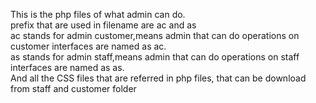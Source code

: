 This is the php files of what admin can do.</br>
prefix that are used in filename are ac and as</br>
ac stands for admin customer,means admin that can do operations on customer interfaces are named as ac.</br>
as stands for admin staff,means admin that can do operations on staff interfaces are named as as.</br>
And all the CSS files that are referred in php files, that can be download from staff and customer folder</br>
